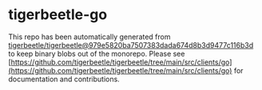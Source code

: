 # tigerbeetle-go
This repo has been automatically generated from [tigerbeetle/tigerbeetle@979e5820ba7507383dada674d8b3d9477c116b3d](https://github.com/tigerbeetle/tigerbeetle/commit/979e5820ba7507383dada674d8b3d9477c116b3d) to keep binary blobs out of the monorepo. Please see [https://github.com/tigerbeetle/tigerbeetle/tree/main/src/clients/go](https://github.com/tigerbeetle/tigerbeetle/tree/main/src/clients/go) for documentation and contributions.
